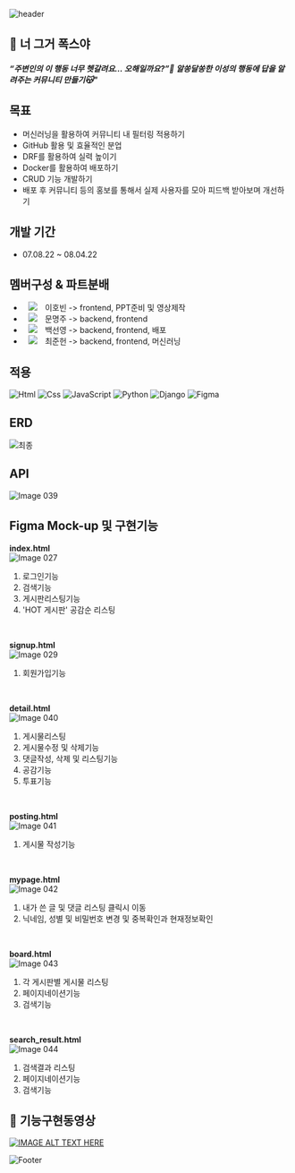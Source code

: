 ![header](https://capsule-render.vercel.app/api?type=waving&color=FF8339&height=150&section=header&text=Final%20Project&fontSize=30&style="color:white")

## 🦊 너 그거 폭스야
##### “주변인의 이 행동 너무 헷갈려요… 오해일까요?”🤔 알쏭달쏭한 이성의 행동에 답을 알려주는 커뮤니티 만들기😽"

## 목표
-  머신러닝을 활용하여 커뮤니티 내 필터링 적용하기
-  GitHub 활용 및 효율적인 분업
-  DRF를 활용하여 실력 높이기
-  Docker를 활용하여 배포하기
-  CRUD 기능 개발하기 
-  배포 후 커뮤니티 등의 홍보를 통해서 실제 사용자를 모아 피드백 받아보며 개선하기

## 개발 기간
-   07.08.22 ~ 08.04.22

## 멤버구성 & 파트분배
-   <a href="https://github.com/DingoFreestyle"><img 
          src="http://img.shields.io/badge/-Git%20Hub-010000?style=flat&logo=github&link=https://alpox.kr"
          style="height : auto; margin-left : 10px; margin-right : 10px;"/></a> 이호빈 -> frontend, PPT준비 및 영상제작
-   <a href="https://github.com/Moonmooj"><img 
          src="http://img.shields.io/badge/-Git%20Hub-010000?style=flat&logo=github&link=https://alpox.kr"
          style="height : auto; margin-left : 10px; margin-right : 10px;"/></a> 문명주 -> backend, frontend
-   <a href="https://github.com/seonyoungBaek"><img 
          src="http://img.shields.io/badge/-Git%20Hub-010000?style=flat&logo=github&link=https://alpox.kr"
          style="height : auto; margin-left : 10px; margin-right : 10px;"/></a> 백선영 -> backend, frontend, 배포
-   <a href="https://github.com/attabooi"><img 
          src="http://img.shields.io/badge/-Git%20Hub-010000?style=flat&logo=github&link=https://alpox.kr"
          style="height : auto; margin-left : 10px; margin-right : 10px;"/></a> 최준헌 -> backend, frontend, 머신러닝

## 적용
<img alt="Html" src ="https://img.shields.io/badge/HTML5-E34F26.svg?&style=for-the-badge&logo=HTML5&logoColor=white"/> <img alt="Css" src ="https://img.shields.io/badge/CSS3-1572B6.svg?&style=for-the-badge&logo=CSS3&logoColor=white"/> <img alt="JavaScript" src ="https://img.shields.io/badge/JavaScriipt-F7DF1E.svg?&style=for-the-badge&logo=JavaScript&logoColor=black"/> <img alt="Python" src ="https://img.shields.io/badge/Python-3776AB.svg?&style=for-the-badge&logo=Python&logoColor=white"/> <img alt="Django" src ="https://img.shields.io/badge/Django-E34F30.svg?&style=for-the-badge&logo=Django&logoColor=white"/> <img alt="Figma" src ="https://img.shields.io/badge/Figma-6F6EAE.svg?&style=for-the-badge&logo=Figma&logoColor=black"/>

## ERD
![최종](https://user-images.githubusercontent.com/102009707/182564965-2f7176fd-66b3-4796-a3d7-4f7391cd7f3f.png)

## API
![Image 039](https://user-images.githubusercontent.com/102009707/182573287-ee81505f-0176-4457-b1cf-a116f812a14c.png)

## Figma Mock-up 및 구현기능
**index.html**<br>
![Image 027](https://user-images.githubusercontent.com/102009707/182565460-3371f882-e54b-499c-bebd-0d9351206ff6.png)
<br>
1. 로그인기능
2. 검색기능
3. 게시판리스팅기능
4. 'HOT 게시판' 공감순 리스팅
<br>

**signup.html**<br>
![Image 029](https://user-images.githubusercontent.com/102009707/182566222-dbf07a85-10d1-4d7e-8493-c29091947c42.png)
<br>
1. 회원가입기능
<br>

**detail.html**<br>
![Image 040](https://user-images.githubusercontent.com/102009707/182575259-6283ceff-0289-43aa-90b2-8ae885619dd8.png)
<br>
1. 게시물리스팅
2. 게시물수정 및 삭제기능
2. 댓글작성, 삭제 및 리스팅기능
3. 공감기능
4. 투표기능
<br>

**posting.html**<br>
![Image 041](https://user-images.githubusercontent.com/102009707/182575775-882993dc-c36e-453d-b216-59de12935e56.png)
<br>
1. 게시물 작성기능
<br>

**mypage.html**<br>
![Image 042](https://user-images.githubusercontent.com/102009707/182576104-b98dc674-714f-440a-8f75-7cad094819e5.png)
<br>
1. 내가 쓴 글 및 댓글 리스팅 클릭시 이동
2. 닉네임, 성별 및 비밀번호 변경 및 중복확인과 현재정보확인
<br>

**board.html**<br>
![Image 043](https://user-images.githubusercontent.com/102009707/182576372-f5938f48-5d74-482d-a8b4-b7d9003e1ae9.png)
<br>
1. 각 게시판별 게시물 리스팅
2. 페이지네이션기능
3. 검색기능
<br>

**search_result.html**<br>
![Image 044](https://user-images.githubusercontent.com/102009707/182576550-469e9a92-7d19-40b7-921e-20dcc9228a51.png)
<br>
1. 검색결과 리스팅
2. 페이지네이션기능
3. 검색기능

## 👀 기능구현동영상
[![IMAGE ALT TEXT HERE](https://iboxcomein.com/wp-content/uploads/2021/08/%EC%9C%A0%ED%8A%9C%EB%B8%8C_%EB%A1%9C%EA%B3%A0.png)](https://www.youtube.com/watch?v=1MRtEahLy1I)


![Footer](https://capsule-render.vercel.app/api?type=waving&color=9370DB&height=200&section=footer)
